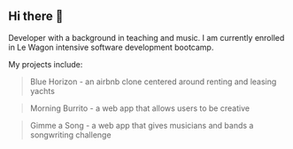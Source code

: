 ## Hi there 👋

Developer with a background in teaching and music. I am currently enrolled in Le Wagon intensive software development bootcamp.

My projects include:
> Blue Horizon
      - an airbnb clone centered around renting and leasing yachts

> Morning Burrito
      - a web app that allows users to be creative

> Gimme a Song
      - a web app that gives musicians and bands a songwriting challenge

<!--
**HenzaT/HenzaT** is a ✨ _special_ ✨ repository because its `README.md` (this file) appears on your GitHub profile.

Here are some ideas to get you started:

- 🔭 I’m currently working on ...
- 🌱 I’m currently learning ...
- 👯 I’m looking to collaborate on ...
- 🤔 I’m looking for help with ...
- 💬 Ask me about ...
- 📫 How to reach me: ...
- 😄 Pronouns: ...
- ⚡ Fun fact: ...
-->

